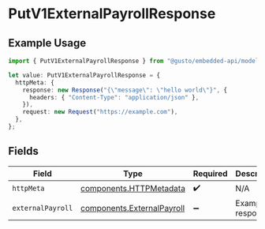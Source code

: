 # PutV1ExternalPayrollResponse

## Example Usage

```typescript
import { PutV1ExternalPayrollResponse } from "@gusto/embedded-api/models/operations/putv1externalpayroll.js";

let value: PutV1ExternalPayrollResponse = {
  httpMeta: {
    response: new Response("{\"message\": \"hello world\"}", {
      headers: { "Content-Type": "application/json" },
    }),
    request: new Request("https://example.com"),
  },
};
```

## Fields

| Field                                                                    | Type                                                                     | Required                                                                 | Description                                                              |
| ------------------------------------------------------------------------ | ------------------------------------------------------------------------ | ------------------------------------------------------------------------ | ------------------------------------------------------------------------ |
| `httpMeta`                                                               | [components.HTTPMetadata](../../models/components/httpmetadata.md)       | :heavy_check_mark:                                                       | N/A                                                                      |
| `externalPayroll`                                                        | [components.ExternalPayroll](../../models/components/externalpayroll.md) | :heavy_minus_sign:                                                       | Example response                                                         |